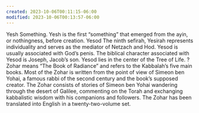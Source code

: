 ```yaml
---
created: 2023-10-06T00:11:15-06:00
modified: 2023-10-06T00:13:57-06:00
---
```


Yesh
 Something. Yesh is the first “something” that emerged from the ayin, or nothingness, before creation.
Yesod
 The ninth sefirah, Yesirah represents individuality and serves as the mediator of Netzach and Hod. Yesod is usually associated with God’s penis. The biblical character associated with Yesod is Joseph, Jacob’s son. Yesod lies in the center of the Tree of Life.
?
 Zohar means “The Book of Radiance” and refers to the Kabbalah’s five main books. Most of the Zohar is written from the point of view of Simeon ben Yohai, a famous rabbi of the second century and the book’s supposed creator. The Zohar consists of stories of Simeon ben Yohai wandering through the desert of Galilee, commenting on the Torah and exchanging kabbalistic wisdom with his companions and followers. The Zohar has been translated into English in a twenty-two-volume set.
